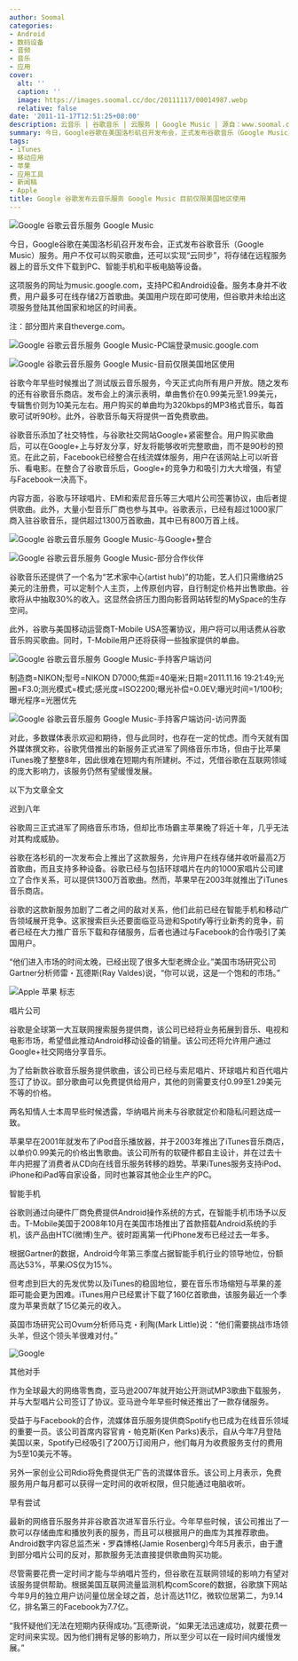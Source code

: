 ```yaml
---
author: Soomal
categories:
- Android
- 数码设备
- 音频
- 音乐
- 应用
cover:
  alt: ''
  caption: ''
  image: https://images.soomal.cc/doc/20111117/00014987.webp
  relative: false
date: '2011-11-17T12:51:25+08:00'
description: 云音乐 | 谷歌音乐 | 云服务 | Google Music | 源自：www.soomal.com | 版权：整理 |  平均/总评分：10.00/20
summary: 今日，Google谷歌在美国洛杉矶召开发布会，正式发布谷歌音乐（Google Music）服务。用户不仅可以购买歌曲，还可以实现“云同步”，将存储在远程服务器上的音乐文件下载到PC、智能手机和平板电脑等设备。服务本身并不收费，用户最多可在线存储2万首歌曲。目前，该服务仅限美国地区用户可以使用……
tags:
- iTunes
- 移动应用
- 苹果
- 应用工具
- 新闻稿
- Apple
title: Google 谷歌发布云音乐服务 Google Music 目前仅限美国地区使用
---
```


![Google 谷歌云音乐服务 Google Music](https://images.soomal.cc/doc/20111117/00014987.webp)



今日，Google谷歌在美国洛杉矶召开发布会，正式发布谷歌音乐（Google Music）服务。用户不仅可以购买歌曲，还可以实现“云同步”，将存储在远程服务器上的音乐文件下载到PC、智能手机和平板电脑等设备。



这项服务的网址为music.google.com，支持PC和Android设备。服务本身并不收费，用户最多可在线存储2万首歌曲。美国用户现在即可使用，但谷歌并未给出这项服务登陆其他国家和地区的时间表。



注：部分图片来自theverge.com。



![Google 谷歌云音乐服务 Google Music-PC端登录music.google.com](https://images.soomal.cc/doc/20111117/00014992.webp)



![Google 谷歌云音乐服务 Google Music-目前仅限美国地区使用](https://images.soomal.cc/doc/20111117/00014993.webp)



谷歌今年早些时候推出了测试版云音乐服务，今天正式向所有用户开放。随之发布的还有谷歌音乐商店。发布会上的演示表明，单曲售价在0.99美元至1.99美元，专辑售价则为10美元左右。用户购买的单曲均为320kbps的MP3格式音乐，每首歌可试听90秒。此外，谷歌音乐每天将提供一首免费歌曲。



谷歌音乐添加了社交特性，与谷歌社交网站Google+紧密整合。用户购买歌曲后，可以在Google+上与好友分享，好友将能够收听完整歌曲，而不是90秒的预览。在此之前，Facebook已经整合在线流媒体服务，用户在该网站上可以听音乐、看电影。在整合了谷歌音乐后，Google+的竞争力和吸引力大大增强，有望与Facebook一决高下。



内容方面，谷歌与环球唱片、EMI和索尼音乐等三大唱片公司签署协议，由后者提供歌曲。此外，大量小型音乐厂商也参与其中。谷歌表示，已经有超过1000家厂商入驻谷歌音乐，提供超过1300万首歌曲，其中已有800万首上线。



![Google 谷歌云音乐服务 Google Music-与Google+整合](https://images.soomal.cc/doc/20111117/00014991.webp)



![Google 谷歌云音乐服务 Google Music-部分合作伙伴](https://images.soomal.cc/doc/20111117/00014994.webp)



谷歌音乐还提供了一个名为“艺术家中心(artist hub)”的功能，艺人们只需缴纳25美元的注册费，可以定制个人主页，上传原创内容，自行制定价格并出售歌曲。谷歌将从中抽取30%的收入。这显然会挤压力图向影音网站转型的MySpace的生存空间。



此外，谷歌与美国移动运营商T-Mobile USA签署协议，用户将可以用话费从谷歌音乐购买歌曲。同时，T-Mobile用户还将获得一些独家提供的单曲。



![Google 谷歌云音乐服务 Google Music-手持客户端访问](https://images.soomal.cc/doc/20111117/00014990.webp)

制造商=NIKON;型号=NIKON D7000;焦距=40毫米;日期=2011.11.16 19:21:49;光圈=F3.0;测光模式=模式;感光度=ISO2200;曝光补偿=0.0EV;曝光时间=1/100秒;曝光程序=光圈优先



![Google 谷歌云音乐服务 Google Music-手持客户端访问-访问界面](https://images.soomal.cc/doc/20111117/00014989.webp)



对此，多数媒体表示欢迎和期待，但与此同时，也存在一定的忧虑。而今天就有国外媒体撰文称，谷歌凭借推出的新服务正式进军了网络音乐市场，但由于比苹果iTunes晚了整整8年，因此很难在短期内有所建树。不过，凭借谷歌在互联网领域的庞大影响力，该服务仍然有望缓慢发展。



以下为文章全文



迟到八年



谷歌周三正式进军了网络音乐市场，但却比市场霸主苹果晚了将近十年，几乎无法对其构成威胁。



谷歌在洛杉矶的一次发布会上推出了这款服务，允许用户在线存储并收听最高2万首歌曲，而且支持多种设备。谷歌已经与包括环球唱片在内的1000家唱片公司建立了合作关系，可以提供1300万首歌曲。然而，苹果早在2003年就推出了iTunes音乐商店。



谷歌的这款新服务加剧了二者之间的敌对关系，他们此前已经在智能手机和移动广告领域展开竞争。这家搜索巨头还要面临亚马逊和Spotify等行业新秀的竞争，前者已经在大力推广音乐下载和存储服务，后者也通过与Facebook的合作吸引了美国用户。



“他们进入市场的时间太晚，已经出现了很多大型老牌企业。”美国市场研究公司Gartner分析师雷・瓦德斯(Ray Valdes)说，“你可以说，这是一个饱和的市场。”



![Apple 苹果 标志](https://images.soomal.cc/doc/20100924/00007326.webp)



唱片公司



谷歌是全球第一大互联网搜索服务提供商，该公司已经将业务拓展到音乐、电视和电影市场，希望借此推动Android移动设备的销量。该公司还将允许用户通过Google+社交网络分享音乐。



为了给新款谷歌音乐服务提供歌曲，该公司已经与索尼唱片、环球唱片和百代唱片签订了协议。部分歌曲可以免费提供给用户，其他的则需要支付0.99至1.29美元不等的价格。



两名知情人士本周早些时候透露，华纳唱片尚未与谷歌就定价和隐私问题达成一致。



苹果早在2001年就发布了iPod音乐播放器，并于2003年推出了iTunes音乐商店，以单价0.99美元的价格出售歌曲。该公司所有的软硬件都自主设计，并在过去十年内把握了消费者从CD向在线音乐服务转移的趋势。苹果iTunes服务支持iPod、iPhone和iPad等自家设备，同时也兼容其他企业生产的PC。



智能手机



谷歌则通过向硬件厂商免费提供Android操作系统的方式，在智能手机市场予以反击。T-Mobile美国于2008年10月在美国市场推出了首款搭载Android系统的手机，该产品由HTC(微博)生产。彼时距离第一代iPhone发布已经过去一年多。



根据Gartner的数据，Android今年第三季度占据智能手机行业的领导地位，份额高达53%，苹果iOS仅为15%。



但考虑到巨大的先发优势以及iTunes的稳固地位，要在音乐市场缩短与苹果的差距可能会更为困难。iTunes用户已经累计下载了160亿首歌曲，该服务最近一个季度为苹果贡献了15亿美元的收入。



英国市场研究公司Ovum分析师马克・利陶(Mark Little)说：“他们需要挑战市场领头羊，但这个领头羊很难对付。”



![Google](https://images.soomal.cc/doc/20100702/00006187.webp)



其他对手



作为全球最大的网络零售商，亚马逊2007年就开始公开测试MP3歌曲下载服务，并与大型唱片公司签订了协议。亚马逊今年早些时候还推出了一款存储服务。



受益于与Facebook的合作，流媒体音乐服务提供商Spotify也已成为在线音乐领域的重要一员。该公司首席内容官肯・帕克斯(Ken Parks)表示，自从今年7月登陆美国以来，Spotify已经吸引了200万订阅用户，他们每月为收费服务支付的费用为5至10美元不等。



另外一家创业公司Rdio将免费提供无广告的流媒体音乐。该公司上月表示，免费服务用户每月都可以获得一定时间的收听权限，但只能通过电脑收听。



早有尝试



最新的网络音乐服务并非谷歌首次进军音乐行业。今年早些时候，该公司推出了一款可以存储曲库和播放列表的服务，而且可以根据用户的曲库为其推荐歌曲。Android数字内容总监杰米・罗森博格(Jamie Rosenberg)今年5月表示，由于遭到部分唱片公司的反对，那款服务无法直接提供歌曲购买功能。



尽管需要花费一定时间才能与华纳唱片签约，但谷歌在互联网领域的影响力有望对该服务提供帮助。根据美国互联网流量监测机构comScore的数据，谷歌旗下网站今年9月的独立用户访问量位居全球之首，总计高达11亿，微软位居第二，为9.14亿，排名第三的Facebook为7.7亿。



“我怀疑他们无法在短期内获得成功。”瓦德斯说，“如果无法迅速成功，就要花费一定时间来实现。因为他们拥有足够的影响力，所以至少可以在一段时间内缓慢发展。”